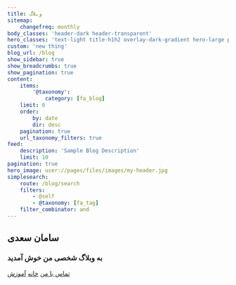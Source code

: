 ```yaml
---
title: وبلاگ
sitemap:
    changefreq: monthly
body_classes: 'header-dark header-transparent'
hero_classes: 'text-light title-h1h2 overlay-dark-gradient hero-large parallax'
custom: 'new thing'
blog_url: /blog
show_sidebar: true
show_breadcrumbs: true
show_pagination: true
content:
    items:
        '@taxonomy':
            category: [fa_blog]
    limit: 6
    order:
        by: date
        dir: desc
    pagination: true
    url_taxonomy_filters: true
feed:
    description: 'Sample Blog Description'
    limit: 10
pagination: true
hero_image: user://pages/files/images/my-header.jpg
simplesearch:
    route: /blog/search
    filters:
        - @self
        - @taxonomy: [fa_tag]
    filter_combinator: and
---
```


## سامان سعدی
### به وبلاگ شخصی من خوش آمدید


[تماس با من](https://www.linkedin.com/in/samansaadi?classes=btn,btn-primary,btn-lg)
[خانه](/?classes=btn,btn-primary,btn-lg)
[آموزش](/tutorial/notes?classes=btn,btn-primary,btn-lg)

